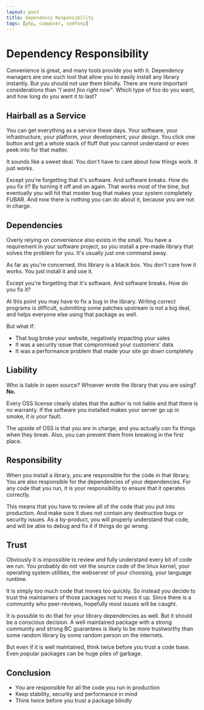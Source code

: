 ```yaml
---
layout: post
title: Dependency Responsibility
tags: [php, composer, symfony]
---
```


# Dependency Responsibility

Convenience is great, and many tools provide you with it. Dependency managers
are one such tool that allow you to easily install any library instantly. But
you should not use them blindly. There are more important considerations than
*"I want foo right now"*. Which type of foo do you want, and how long do you
want it to last?

## Hairball as a Service

You can get everything as a service these days. Your software, your
infrastructure, your platform, your development, your design. You click one
button and get a whole stack of fluff that you cannot understand or even peek
into for that matter.

It sounds like a sweet deal. You don't have to care about how things work. It
just works.

Except you're forgetting that it's software. And software breaks. How do you
fix it? By turning it off and on again. That works most of the time, but
eventually you will hit that moster bug that makes your system completely
FUBAR. And now there is nothing you can do about it, because you are not in
charge.

## Dependencies

Overly relying on convenience also exists in the small. You have a requirement
in your software project, so you install a pre-made library that solves the
problem for you. It's usually just one command away.

As far as you're concerned, this library is a black box. You don't care how it
works. You just install it and use it.

Except you're forgetting that it's software. And software breaks. How do you
fix it?

At this point you may have to fix a bug in the library. Writing correct
programs is difficult, submitting some patches upstream is not a big deal, and
helps everyone else using that package as well.

But what if:

* That bug broke your website, negatively impacting your sales
* It was a security issue that compromised your customers' data
* It was a performance problem that made your site go down completely

## Liability

Who is liable in open source? Whoever wrote the library that you are using?
**No.**

Every OSS license clearly states that the author is not liable and that there
is no warranty. If the software you installed makes your server go up in
smoke, it is *your* fault.

The upside of OSS is that you *are* in charge, and you actually *can* fix
things when they break. Also, you can prevent them from breaking in the first
place.

## Responsibility

When you install a library, *you* are responsible for the code in that
library. You are also responsible for the dependencies of your dependencies.
For any code that you run, it is your responsibility to ensure that it
operates correctly.

This means that you have to review all of the code that you put into
production. And make sure it does not contain any destructive bugs or security
issues. As a by-product, you will properly understand that code, and will be
able to debug and fix it if things do go wrong.

## Trust

Obviously it is impossible to review and fully understand every bit of code we
run. You probably do not vet the source code of the linux kernel, your
operating system utilities, the webserver of your choosing, your language
runtime.

It is simply too much code that moves too quickly. So instead you decide to
trust the maintainers of those packages not to mess it up. Since there is a
community who peer-reviews, hopefully most issues will be caught.

It is possible to do that for your library dependencies as well. But it should
be a conscious decision. A well maintained package with a strong community and
strong BC guarantees is likely to be more trustworthy than some random
library by some random person on the internets.

But even if it is well maintained, think twice before you trust a code base.
Even popular packages can be huge piles of garbage.

## Conclusion

* You are responsible for all the code you run in production
* Keep stability, security and performance in mind
* Think twice before you trust a package blindly

